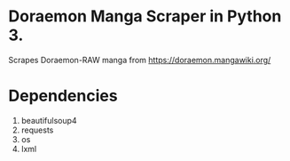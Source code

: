 # Doraemon Manga Scraper in Python 3.
Scrapes Doraemon-RAW manga from https://doraemon.mangawiki.org/

# Dependencies
1. beautifulsoup4
2. requests
3. os
4. lxml
